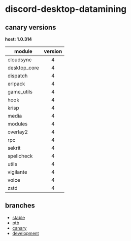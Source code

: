 # discord-desktop-datamining

## canary versions

**host: 1.0.314**

| module | version |
| ------ | :-----: |
| cloudsync | 4 |
| desktop_core | 4 |
| dispatch | 4 |
| erlpack | 4 |
| game_utils | 4 |
| hook | 4 |
| krisp | 4 |
| media | 4 |
| modules | 4 |
| overlay2 | 4 |
| rpc | 4 |
| sekrit | 4 |
| spellcheck | 4 |
| utils | 4 |
| vigilante | 4 |
| voice | 4 |
| zstd | 4 |

## branches

- [stable](https://github.com/OpenAsar/discord-desktop-datamining/tree/stable)
- [ptb](https://github.com/OpenAsar/discord-desktop-datamining/tree/ptb)
- [canary](https://github.com/OpenAsar/discord-desktop-datamining/tree/canary)
- [development](https://github.com/OpenAsar/discord-desktop-datamining/tree/development)